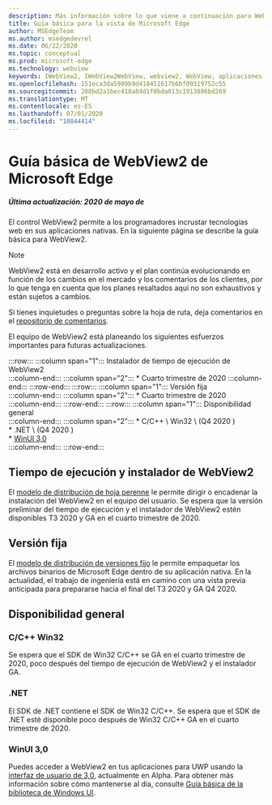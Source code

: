```yaml
---
description: Más información sobre lo que viene a continuación para WebView2
title: Guía básica para la vista de Microsoft Edge
author: MSEdgeTeam
ms.author: msedgedevrel
ms.date: 06/22/2020
ms.topic: conceptual
ms.prod: microsoft-edge
ms.technology: webview
keywords: IWebView2, IWebView2WebView, webview2, WebView, aplicaciones Win32, Win32, Edge, ICoreWebView2, ICoreWebView2Host, control de explorador, HTML Edge
ms.openlocfilehash: 151eca3da5909b9d418451617b6bf09319752c55
ms.sourcegitcommit: 288bd2a1bec418a84d1f0bda013c1913886bd269
ms.translationtype: MT
ms.contentlocale: es-ES
ms.lasthandoff: 07/01/2020
ms.locfileid: "10844414"
---
```

# Guía básica de WebView2 de Microsoft Edge  

##### Última actualización: 2020 de mayo de  

El control WebView2 permite a los programadores incrustar tecnologías web en sus aplicaciones nativas.  En la siguiente página se describe la guía básica para WebView2.  

> [!NOTE]
> WebView2 está en desarrollo activo y el plan continúa evolucionando en función de los cambios en el mercado y los comentarios de los clientes, por lo que tenga en cuenta que los planes resaltados aquí no son exhaustivos y están sujetos a cambios.  

Si tienes inquietudes o preguntas sobre la hoja de ruta, deja comentarios en el [repositorio de comentarios][GithubMicrosoftedgeWebviewfeedbackMain].  

El equipo de WebView2 está planeando los siguientes esfuerzos importantes para futuras actualizaciones.  

:::row:::
   :::column span="1":::
      Instalador de tiempo de ejecución de WebView2  
   :::column-end:::
   :::column span="2":::
      *   Cuarto trimestre de 2020
   :::column-end:::
:::row-end:::
:::row:::
   :::column span="1":::
      Versión fija  
   :::column-end:::
   :::column span="2":::
      *   Cuarto trimestre de 2020  
   :::column-end:::
:::row-end:::
:::row:::
   :::column span="1":::
      Disponibilidad general  
   :::column-end:::
   :::column span="2":::
      *   C/C++ \ Win32 \ (Q4 2020 \)  
      *   .NET \ (Q4 2020 \)  
      *   [WinUI 3,0][GithubMicrosoftUiXamlRoadmap]  
   :::column-end:::
:::row-end:::  

## Tiempo de ejecución y instalador de WebView2  

El [modelo de distribución de hoja perenne][ConceptDistributionEvergreenModel] le permite dirigir o encadenar la instalación del WebView2 en el equipo del usuario.  Se espera que la versión preliminar del tiempo de ejecución y el instalador de WebView2 estén disponibles T3 2020 y GA en el cuarto trimestre de 2020.  

## Versión fija  

El [modelo de distribución de versiones fijo][ConceptsDistributionFixedVersionModel] le permite empaquetar los archivos binarios de Microsoft Edge dentro de su aplicación nativa.  En la actualidad, el trabajo de ingeniería está en camino con una vista previa anticipada para prepararse hacia el final del T3 2020 y GA Q4 2020.  

## Disponibilidad general  

### C/C++ Win32  

Se espera que el SDK de Win32 C/C++ se GA en el cuarto trimestre de 2020, poco después del tiempo de ejecución de WebView2 y el instalador GA.  

### .NET  

El SDK de .NET contiene el SDK de Win32 C/C++.  Se espera que el SDK de .NET esté disponible poco después de Win32 C/C++ GA en el cuarto trimestre de 2020.  

### WinUI 3,0  

Puedes acceder a WebView2 en tus aplicaciones para UWP usando la [interfaz de usuario de 3,0][UwpToolkitsWinui3Index], actualmente en Alpha.  Para obtener más información sobre cómo mantenerse al día, consulte [Guía básica de la biblioteca de Windows UI][GithubMicrosoftUiXamlRoadmap].  

<!-- links -->  

[ConceptDistributionEvergreenModel]: ./concepts/distribution.md#evergreen-distribution-mode "Modelo de distribución de hoja perenne: distribución de aplicaciones mediante WebView2 | Microsoft docs"  
[ConceptsDistributionFixedVersionModel]: ./concepts/distribution.md#fixed-version-distribution-mode "Modelo de distribución de versiones corregidas: distribución de aplicaciones con WebView2 | Microsoft docs"  

[UwpToolkitsWinui3Index]: /uwp/toolkits/winui3/index "Biblioteca de interfaces de usuario de Windows 3,0 Preview 1 (mayo de 2020) | Microsoft docs"  

[GithubMicrosoftedgeWebviewfeedbackMain]: https://github.com/MicrosoftEdge/WebViewFeedback "Comentarios de WebView: MicrosoftEdge/WebViewFeedback | GitHub"  

[GithubMicrosoftUiXamlRoadmap]: https://github.com/microsoft/microsoft-ui-xaml/blob/master/docs/roadmap.md "Guía básica de la biblioteca de la interfaz de usuario de Windows-Microsoft/Microsoft-UI-XAML | GitHub"  

